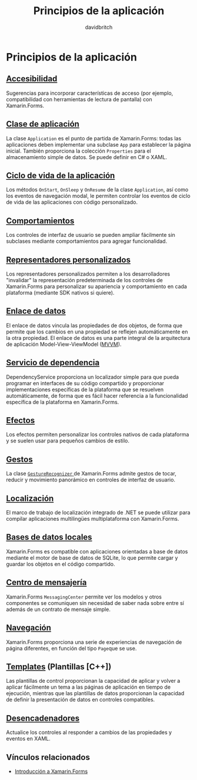 ﻿---
title: Principios de la aplicación
description: Explorar los fundamentos de desarrollo de Xamarin.Forms
ms.prod: xamarin
ms.assetid: 7B516BBC-F7E1-4387-9779-7754E2E69723
ms.technology: xamarin-forms
author: davidbritch
ms.author: dabritch
ms.date: 02/28/2017
ms.openlocfilehash: 2bd050e6eba33b543c52a80bb42b184200164c14
ms.sourcegitcommit: e16517edcf471b53b4e347cd3fd82e485923d482
ms.translationtype: MT
ms.contentlocale: es-ES
ms.lasthandoff: 05/07/2018
---
# <a name="application-fundamentals"></a>Principios de la aplicación

## <a name="accessibilityaccessibilityindexmd"></a>[Accesibilidad](accessibility/index.md)

Sugerencias para incorporar características de acceso (por ejemplo, compatibilidad con herramientas de lectura de pantalla) con Xamarin.Forms.

## <a name="app-classapplication-classmd"></a>[Clase de aplicación](application-class.md)

La clase `Application` es el punto de partida de Xamarin.Forms: todas las aplicaciones deben implementar una subclase `App` para establecer la página inicial. También proporciona la colección `Properties` para el almacenamiento simple de datos. Se puede definir en C# o XAML.

## <a name="app-lifecycleapp-lifecyclemd"></a>[Ciclo de vida de la aplicación](app-lifecycle.md)

Los métodos `OnStart`, `OnSleep` y `OnResume` de la clase `Application`, así como los eventos de navegación modal, le permiten controlar los eventos de ciclo de vida de las aplicaciones con código personalizado.

## <a name="behaviorsbehaviorsindexmd"></a>[Comportamientos](behaviors/index.md)

Los controles de interfaz de usuario se pueden ampliar fácilmente sin subclases mediante comportamientos para agregar funcionalidad.

## <a name="custom-rendererscustom-rendererindexmd"></a>[Representadores personalizados](custom-renderer/index.md)

Los representadores personalizados permiten a los desarrolladores "invalidar" la representación predeterminada de los controles de Xamarin.Forms para personalizar su apariencia y comportamiento en cada plataforma (mediante SDK nativos si quiere).

## <a name="data-bindingdata-bindingindexmd"></a>[Enlace de datos](data-binding/index.md)

El enlace de datos vincula las propiedades de dos objetos, de forma que permite que los cambios en una propiedad se reflejen automáticamente en la otra propiedad. El enlace de datos es una parte integral de la arquitectura de aplicación Model-View-ViewModel ([MVVM](~/xamarin-forms/enterprise-application-patterns/mvvm.md)).

## <a name="dependency-servicedependency-serviceindexmd"></a>[Servicio de dependencia](dependency-service/index.md)

DependencyService proporciona un localizador simple para que pueda programar en interfaces de su código compartido y proporcionar implementaciones específicas de la plataforma que se resuelven automáticamente, de forma que es fácil hacer referencia a la funcionalidad específica de la plataforma en Xamarin.Forms.

## <a name="effectseffectsindexmd"></a>[Efectos](effects/index.md)

Los efectos permiten personalizar los controles nativos de cada plataforma y se suelen usar para pequeños cambios de estilo.

## <a name="gesturesgesturesindexmd"></a>[Gestos](gestures/index.md)

La clase [ `GestureRecognizer` ](https://developer.xamarin.com/api/type/Xamarin.Forms.GestureRecognizer/) de Xamarin.Forms admite gestos de tocar, reducir y movimiento panorámico en controles de interfaz de usuario.

## <a name="localizationlocalizationindexmd"></a>[Localización](localization/index.md)

El marco de trabajo de localización integrado de .NET se puede utilizar para compilar aplicaciones multilingües multiplataforma con Xamarin.Forms.

## <a name="local-databasesdatabasesmd"></a>[Bases de datos locales](databases.md)

Xamarin.Forms es compatible con aplicaciones orientadas a base de datos mediante el motor de base de datos de SQLite, lo que permite cargar y guardar los objetos en el código compartido.

## <a name="messaging-centermessaging-centermd"></a>[Centro de mensajería](messaging-center.md)

Xamarin.Forms `MessagingCenter` permite ver los modelos y otros componentes se comuniquen sin necesidad de saber nada sobre entre sí además de un contrato de mensaje simple.

## <a name="navigationnavigationindexmd"></a>[Navegación](navigation/index.md)

Xamarin.Forms proporciona una serie de experiencias de navegación de página diferentes, en función del tipo `Page`que se use.

## <a name="templatestemplatesindexmd"></a>[Templates](templates/index.md) (Plantillas [C++])

Las plantillas de control proporcionan la capacidad de aplicar y volver a aplicar fácilmente un tema a las páginas de aplicación en tiempo de ejecución, mientras que las plantillas de datos proporcionan la capacidad de definir la presentación de datos en controles compatibles.

## <a name="triggerstriggersmd"></a>[Desencadenadores](triggers.md)

Actualice los controles al responder a cambios de las propiedades y eventos en XAML.


## <a name="related-links"></a>Vínculos relacionados

- [Introducción a Xamarin.Forms](~/xamarin-forms/get-started/introduction-to-xamarin-forms.md)
